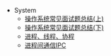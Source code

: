 <!-- _sidebar.md -->
  
* System
  * [操作系统常见面试题总结(上)](/ProjectDocs/system/操作系统常见面试题总结(上).md)  
  * [操作系统常见面试题总结(下)](/ProjectDocs/system/操作系统常见面试题总结(下).md)
  * [进程、线程、协程](ProjectDocs/system/进程、线程、协程.md)
  * [进程间通信IPC](ProjectDocs/system/进程间通信IPC.md)
  
